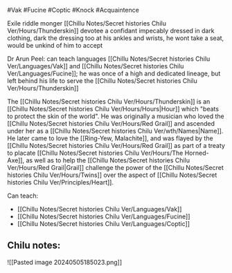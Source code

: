 #Vak #Fucine #Coptic #Knock #Acquaintence 

Exile riddle monger [[Chillu Notes/Secret histories Chilu Ver/Hours/Thunderskin]] devotee a confidant impecably dressed in dark clothing, dark the dressing too at his ankles and wrists, he wont take a seat, would be unkind of him to accept

Dr Arun Peel: can teach languages [[Chillu Notes/Secret histories Chilu Ver/Languages/Vak]] and [[Chillu Notes/Secret histories Chilu Ver/Languages/Fucine]]; he was once of a high and dedicated lineage, but left behind his life to serve the [[Chillu Notes/Secret histories Chilu Ver/Hours/Thunderskin]]

The [[Chillu Notes/Secret histories Chilu Ver/Hours/Thunderskin]] is an [[Chillu Notes/Secret histories Chilu Ver/Hours/Hours|Hour]] which "beats to protect the skin of the world". He was originally a musician who loved the [[Chillu Notes/Secret histories Chilu Ver/Hours/Red Grail]] and ascended under her as a [[Chillu Notes/Secret histories Chilu Ver/wth/Names|Name]]. He later came to love the [[Ring-Yew, Malachite]], and was flayed by the [[Chillu Notes/Secret histories Chilu Ver/Hours/Red Grail]] as part of a treaty to placate [[Chillu Notes/Secret histories Chilu Ver/Hours/The Horned-Axe]], as well as to help the [[Chillu Notes/Secret histories Chilu Ver/Hours/Red Grail|Grail]] challenge the power of the [[Chillu Notes/Secret histories Chilu Ver/Hours/Twins]] over the aspect of [[Chillu Notes/Secret histories Chilu Ver/Principles/Heart]].

Can teach:
- [[Chillu Notes/Secret histories Chilu Ver/Languages/Vak]]
- [[Chillu Notes/Secret histories Chilu Ver/Languages/Fucine]]
- [[Chillu Notes/Secret histories Chilu Ver/Languages/Coptic]]

Chilu notes:
- 

![[Pasted image 20240505185023.png]]